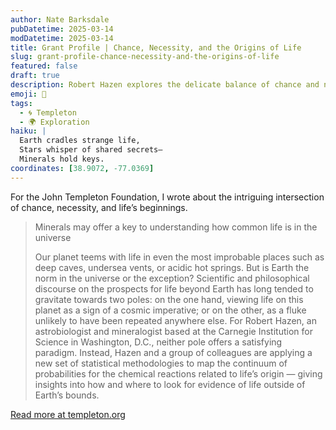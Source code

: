 ```yaml
---
author: Nate Barksdale
pubDatetime: 2025-03-14
modDatetime: 2025-03-14
title: Grant Profile | Chance, Necessity, and the Origins of Life
slug: grant-profile-chance-necessity-and-the-origins-of-life
featured: false
draft: true
description: Robert Hazen explores the delicate balance of chance and necessity in life's cosmic origins, using innovative statistical methods to redefine our search for extraterrestrial life.
emoji: 🌌
tags:
  - 🌀 Templeton
  - 🌍 Exploration
haiku: |
  Earth cradles strange life,  
  Stars whisper of shared secrets—  
  Minerals hold keys.
coordinates: [38.9072, -77.0369]
---
```


For the John Templeton Foundation, I wrote about the intriguing intersection of chance, necessity, and life’s beginnings.

> Minerals may offer a key to understanding how common life is in the universe
>
> Our planet teems with life in even the most improbable places such as deep caves, undersea vents, or acidic hot springs. But is Earth the norm in the universe or the exception? Scientific and philosophical discourse on the prospects for life beyond Earth has long tended to gravitate towards two poles: on the one hand, viewing life on this planet as a sign of a cosmic imperative; or on the other, as a fluke unlikely to have been repeated anywhere else. For Robert Hazen, an astrobiologist and mineralogist based at the Carnegie Institution for Science in Washington, D.C., neither pole offers a satisfying paradigm. Instead, Hazen and a group of colleagues are applying a new set of statistical methodologies to map the continuum of probabilities for the chemical reactions related to life’s origin — giving insights into how and where to look for evidence of life outside of Earth’s bounds.

[Read more at templeton.org](https://www.templeton.org/grant/chance-necessity-and-the-origins-of-life)
